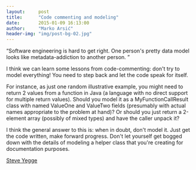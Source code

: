 ```yaml
---
layout:     post
title:      "Code commenting and modeling"
date:       2015-01-09 16:13:00
author:     "Marko Arsić"
header-img: "img/post-bg-02.jpg"
---
```


<p><q>Software engineering is hard to get right. One person's pretty data model looks like metadata-addiction to another person.

I think we can learn some lessons from code-commenting: don't try to model everything! You need to step back and let the code speak for itself.

For instance, as just one random illustrative example, you might need to return 2 values from a function in Java (a language with no direct support for multiple return values). Should you model it as a MyFunctionCallResult class with named ValueOne and ValueTwo fields (presumably with actual names appropriate to the problem at hand)? Or should you just return a 2-element array (possibly of mixed types) and have the caller unpack it?

I think the general answer to this is: when in doubt, don't model it. Just get the code written, make forward progress. Don't let yourself get bogged down with the details of modeling a helper class that you're creating for documentation purposes.</q></p> 

<p><a href="http://steve-yegge.blogspot.com.br/2008/02/portrait-of-n00b.html" target="_blank">Steve Yegge</a></p>
